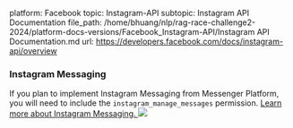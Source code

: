 platform: Facebook
topic: Instagram-API
subtopic: Instagram API Documentation
file_path: /home/bhuang/nlp/rag-race-challenge2-2024/platform-docs-versions/Facebook_Instagram-API/Instagram API Documentation.md
url: https://developers.facebook.com/docs/instagram-api/overview

### Instagram Messaging

If you plan to implement Instagram Messaging from Messenger Platform, you will need to include the `instagram_manage_messages` permission. [Learn more about Instagram Messaging. ![](https://scontent-cdg4-1.xx.fbcdn.net/v/t39.2365-6/276034258_1045248339390233_3876773921429146148_n.png?_nc_cat=110&ccb=1-7&_nc_sid=e280be&_nc_ohc=WPfL2rhRbykAX8aThOd&_nc_ht=scontent-cdg4-1.xx&oh=00_AfAeKtIuTWG4LWvhf60z5-EUNIsbizHHpLc-3l8mqFhnLw&oe=65D587B5)](https://developers.facebook.com/docs/messenger-platform/overview#permissions) 

[](#)